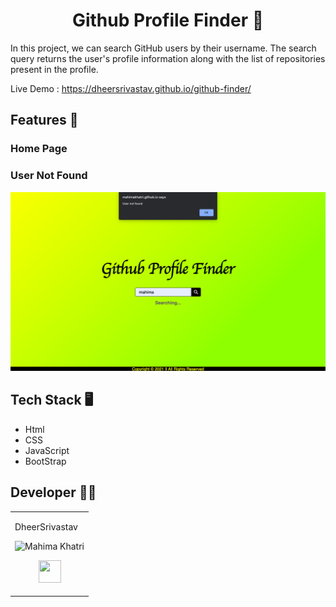 <div align ='center'>
  
# Github Profile Finder :monocle_face:
  
  </div>

In this project, we can search GitHub users by their username. The search query returns the user's profile information along with the list of repositories present in the profile.

Live Demo : https://dheersrivastav.github.io/github-finder/

## Features :eyes:
### Home Page

### User Not Found
![alt text](Images/4.png)


## Tech Stack :desktop_computer:

+ Html 
+ CSS
+ JavaScript
+ BootStrap


## Developer :man_technologist:
<table>
<td>

DheerSrivastav

<p align="center">
<img src = "https://avatars.githubusercontent.com/u/77387745?v=4"  height="120"
alt="Mahima Khatri">
</p>
<p align="center">
<a href = "https://github.com/dheersrivastav" target="_blank"><img src = "http://www.iconninja.com/files/241/825/211/round-collaboration-social-github-code-circle-network-icon.svg" width="36" height = "36"/></a>
<a href = "https://www.linkedin.com/in/dheersrivastav/" target="_blank">

</a>
</p>
</td>
</tr>
</table>
